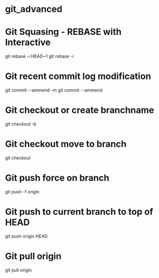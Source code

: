 # git_advanced

# Git Squasing - REBASE with Interactive

git rebase -i HEAD~1
git rebase -i <COMMIT ID>

# Git recent commit log modification
git commit --ammend -m <log message>
git commit --ammend

# Git checkout or create branchname
git checkout -b <branch name>

# Git checkout move to branch
git checkout <branchname> 

# Git push force on branch
git push -f origin <branch name>

# Git push to current branch to top of HEAD
git push origin HEAD

# Git pull origin
git pull origin <branch name>




